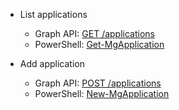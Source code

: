 - List applications
  - Graph API: [GET /applications](https://docs.microsoft.com/graph/api/application-list?view=graph-rest-1.0&tabs=http)
  - PowerShell: [Get-MgApplication](https://docs.microsoft.com/powershell/module/microsoft.graph.applications/get-mgapplication?view=graph-powershell-1.0)
  
- Add application
  - Graph API: [POST /applications](https://docs.microsoft.com/graph/api/application-post-applications?view=graph-rest-1.0&tabs=http)
  - PowerShell: [New-MgApplication](https://docs.microsoft.com/powershell/module/microsoft.graph.applications/new-mgapplication?view=graph-powershell-1.0)
  